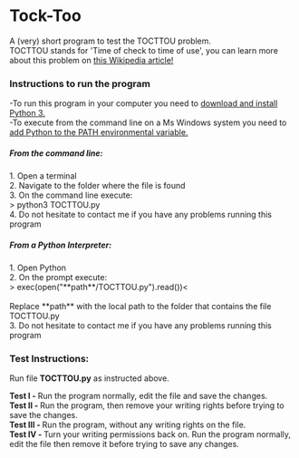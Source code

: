 # Tock-Too
A (very) short program to test the TOCTTOU problem.<br>
TOCTTOU stands for 'Time of check to time of use', you can learn more about this problem on <a href="https://en.wikipedia.org/wiki/Time_of_check_to_time_of_use">this Wikipedia article!</a>

<h3>Instructions to run the program</h3>
-To run this program in your computer you need to <a href="https://www.python.org/downloads/">download and install Python 3.</a><br>
-To execute from the command line on a Ms Windows system you need to <a href="https://docs.python.org/2/using/windows.html">add Python to the PATH environmental variable.</a><br>

<h5>From the command line:</h5>
1. Open a terminal <br>
2. Navigate to the folder where the file is found <br>
3. On the command line execute: <br>
> python3 TOCTTOU.py  <br>
4. Do not hesitate to contact me if you have any problems running this program <br>

<h5>From a Python Interpreter:</h5>
1. Open Python <br>
2. On the prompt execute: <br>
> exec(open("**path**/TOCTTOU.py").read())< <br>
 <br>
Replace **path** with the local path to the folder that contains the file TOCTTOU.py <br>
3. Do not hesitate to contact me if you have any problems running this program <br>


<h3>Test Instructions:</h3>
Run file <b>TOCTTOU.py</b> as instructed above.

<b>Test I - </b>Run the program normally, edit the file and save the changes.<br>
<b>Test II - </b>Run the program, then remove your writing rights before trying to save the changes.<br>
<b>Test III - </b>Run the program, without any writing rights on the file.<br>
<b>Test IV - </b>Turn your writing permissions back on. Run the program normally, edit the file then remove it before trying to save any changes.<br>

